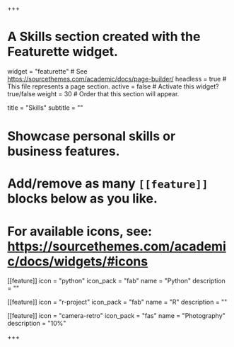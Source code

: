 +++
# A Skills section created with the Featurette widget.
widget = "featurette"  # See https://sourcethemes.com/academic/docs/page-builder/
headless = true  # This file represents a page section.
active = false  # Activate this widget? true/false
weight = 30  # Order that this section will appear.

title = "Skills"
subtitle = ""

# Showcase personal skills or business features.
# 
# Add/remove as many `[[feature]]` blocks below as you like.
# 
# For available icons, see: https://sourcethemes.com/academic/docs/widgets/#icons

[[feature]]
  icon = "python"
  icon_pack = "fab"
  name = "Python"
  description = "" 

[[feature]]
  icon = "r-project"
  icon_pack = "fab"
  name = "R"
  description = ""
  
  
[[feature]]
  icon = "camera-retro"
  icon_pack = "fas"
  name = "Photography"
  description = "10%"

+++
